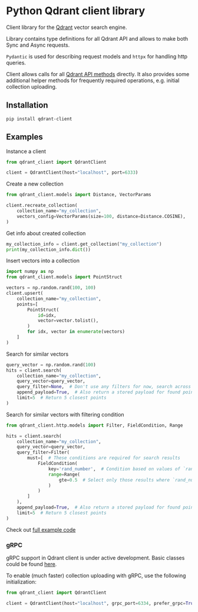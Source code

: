 # Python Qdrant client library 

Client library for the [Qdrant](https://github.com/qdrant/qdrant) vector search engine.

Library contains type definitions for all Qdrant API and allows to make both Sync and Async requests.

`Pydantic` is used for describing request models and `httpx` for handling http queries.

Client allows calls for all [Qdrant API methods](https://qdrant.github.io/qdrant/redoc/index.html) directly.
It also provides some additional helper methods for frequently required operations, e.g. initial collection uploading.

## Installation

```
pip install qdrant-client
```

## Examples



Instance a client
```python
from qdrant_client import QdrantClient

client = QdrantClient(host="localhost", port=6333)
```

Create a new collection
```python
from qdrant_client.models import Distance, VectorParams

client.recreate_collection(
    collection_name="my_collection",
    vectors_config=VectorParams(size=100, distance=Distance.COSINE),
)
```

Get info about created collection
```python
my_collection_info = client.get_collection("my_collection")
print(my_collection_info.dict())
```

Insert vectors into a collection

```python
import numpy as np
from qdrant_client.models import PointStruct

vectors = np.random.rand(100, 100)
client.upsert(
    collection_name="my_collection",
    points=[
        PointStruct(
            id=idx,
            vector=vector.tolist(),
        )
        for idx, vector in enumerate(vectors)
    ]
)
```

Search for similar vectors

```python
query_vector = np.random.rand(100)
hits = client.search(
    collection_name="my_collection",
    query_vector=query_vector,
    query_filter=None,  # Don't use any filters for now, search across all indexed points
    append_payload=True,  # Also return a stored payload for found points
    limit=5  # Return 5 closest points
)
```

Search for similar vectors with filtering condition

```python
from qdrant_client.http.models import Filter, FieldCondition, Range

hits = client.search(
    collection_name="my_collection",
    query_vector=query_vector,
    query_filter=Filter(
        must=[  # These conditions are required for search results
            FieldCondition(
                key='rand_number',  # Condition based on values of `rand_number` field.
                range=Range(
                    gte=0.5  # Select only those results where `rand_number` >= 0.5
                )
            )
        ]
    ),
    append_payload=True,  # Also return a stored payload for found points
    limit=5  # Return 5 closest points
)
```

Check out [full example code](tests/test_qdrant_client.py)

### gRPC

gRPC support in Qdrant client is under active development.
Basic classes could be found [here](qdrant_client/grpc/__init__.py).

To enable (much faster) collection uploading with gRPC, use the following initialization:

```python
from qdrant_client import QdrantClient

client = QdrantClient(host="localhost", grpc_port=6334, prefer_grpc=True)
```
